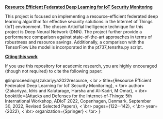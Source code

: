 <ins>**Resource Efficient Federated Deep Learning for IoT Security Monitoring**</ins>

This project is focused on implementing a resource-efficient federated deep learning algorithm for effective security solutions in the Internet of Things (IoT) environment. The chosen Articifial Inelligence technique for this project is Deep Neural Network (DNN). The project further provide a performance comparison against state-of-the-art approaches in terms of robustness and resource savings. Additionally, a comparison with the TensorFlow Lite model is incorporated in the pt737_tensrlte.py script.

<ins>**Citing this work**</ins>

If you use this repository for academic research, you are highly encouraged (though not required) to cite the following paper:

@inproceedings{zakariyya2022resource, < br \>
  title={Resource Efficient Federated Deep Learning for IoT Security Monitoring}, < \br>
  author={Zakariyya, Idris and Kalutarage, Harsha and Al-Kadri, M Omar}, < \br>
  booktitle={Attacks and Defenses for the Internet-of-Things: 5th International Workshop, ADIoT 2022, Copenhagen, Denmark, September 30, 2022, Revised Selected Papers}, < \br>
  pages={122--142}, < \br>
  year={2022}, < \br>
  organization={Springer} < \br>
}




